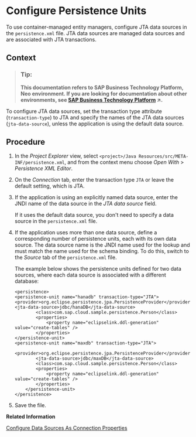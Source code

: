 <!-- loio4f035202395d410f93ae345ac02c60ce -->

# Configure Persistence Units

To use container-managed entity managers, configure JTA data sources in the `persistence.xml` file. JTA data sources are managed data sources and are associated with JTA transactions.



## Context

> ### Tip:  
> **This documentation refers to SAP Business Technology Platform, Neo environment. If you are looking for documentation about other environments, see [SAP Business Technology Platform](https://help.sap.com/viewer/65de2977205c403bbc107264b8eccf4b/Cloud/en-US/6a2c1ab5a31b4ed9a2ce17a5329e1dd8.html "SAP Business Technology Platform (SAP BTP) is an integrated offering comprised of four technology portfolios: database and data management, application development and integration, analytics, and intelligent technologies. The platform offers users the ability to turn data into business value, compose end-to-end business processes, and build and extend SAP applications quickly.") :arrow_upper_right:.**

To configure JTA data sources, set the transaction type attribute \(`transaction-type`\) to JTA and specify the names of the JTA data sources \(`jta-data-source`\), unless the application is using the default data source.



## Procedure

1.  In the *Project Explorer* view, select `<project>/Java Resources/src/META-INF/persistence.xml`, and from the context menu choose *Open With* \> *Persistence XML Editor*.

2.  On the *Connection* tab, enter the transaction type `JTA` or leave the default setting, which is JTA.

3.  If the application is using an explicitly named data source, enter the JNDI name of the data source in the *JTA data source* field.

    If it uses the default data source, you don't need to specify a data source in the `persistence.xml` file.

4.  If the application uses more than one data source, define a corresponding number of persistence units, each with its own data source. The data source name is the JNDI name used for the lookup and must match the name used for the schema binding. To do this, switch to the *Source* tab of the `persistence.xml` file.

    The example below shows the persistence units defined for two data sources, where each data source is associated with a different database:

    ```
    <persistence>
    <persistence-unit name="hanadb" transaction-type="JTA">
    <provider>org.eclipse.persistence.jpa.PersistenceProvider</provider>
    <jta-data-source>jdbc/hanaDB</jta-data-source>
            <class>com.sap.cloud.sample.persistence.Person</class>
            <properties>
                <property name="eclipselink.ddl-generation" value="create-tables" />
            </properties>
    </persistence-unit>
    <persistence-unit name="maxdb" transaction-type="JTA">
            <provider>org.eclipse.persistence.jpa.PersistenceProvider</provider>
            <jta-data-source>jdbc/maxDB</jta-data-source>
            <class>com.sap.cloud.sample.persistence.Person</class>
            <properties>
                <property name="eclipselink.ddl-generation" value="create-tables" />
            </properties>
        </persistence-unit>
    </persistence>
    
    ```

5.  Save the file.


**Related Information**  


[Configure Data Sources As Connection Properties](testing-on-the-local-runtime-bdf459e.md#loio73e8d4c514f14a399c25711dd43f6975 "To test an application on the local server, define any data sources the application uses as connection properties for the local database. You don't need to do this if the application uses the default data source.")


